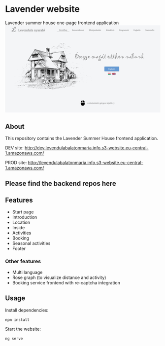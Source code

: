 # Lavender website
Lavender summer house one-page frontend application
![alt text](art/kezdolap.png)

## About
This repository contains the Lavender Summer House frontend application.

DEV site: http://dev.levendulabalatonmaria.info.s3-website.eu-central-1.amazonaws.com/

PROD site: http://levendulabalatonmaria.info.s3-website.eu-central-1.amazonaws.com/

Please find the backend repos here
 - 
 
 
## Features
 - Start page
 - Introduction
 - Location
 - Inside
 - Activities
 - Booking
 - Seasonal activities
 - Footer
 
### Other features
 - Multi language
 - Rose graph (to visualize distance and activity)
 - Booking service frontend with re-captcha integration
 
## Usage

Install dependencies:
```
npm install
```

Start the website:
```
ng serve
```
